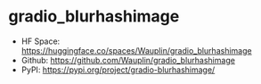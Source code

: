 # gradio_blurhashimage

- HF Space: https://huggingface.co/spaces/Wauplin/gradio_blurhashimage
- Github: https://github.com/Wauplin/gradio_blurhashimage
- PyPI: https://pypi.org/project/gradio-blurhashimage/
